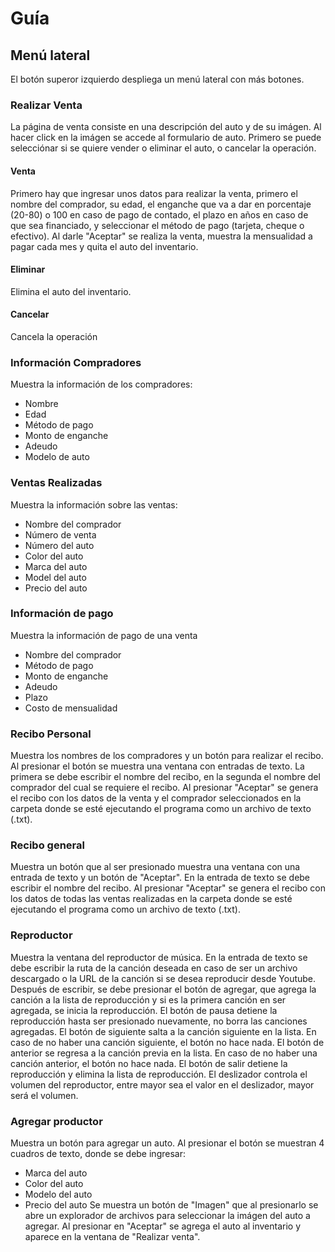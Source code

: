 # Guía

## Menú lateral
El botón superor izquierdo despliega un menú lateral con más botones.


### Realizar Venta
La página de venta consiste en una descripción del auto y de su imágen.
Al hacer click en la imágen se accede al formulario de auto.
Primero se puede selecciónar si se quiere vender o eliminar el auto, o cancelar la operación.
#### Venta
Primero hay que ingresar unos datos para realizar la venta, primero el nombre del comprador, su edad, el enganche que va a dar
en porcentaje (20-80) o 100 en caso de pago de contado, el plazo en años en caso de que sea financiado, y seleccionar
el método de pago (tarjeta, cheque o efectivo).
Al darle "Aceptar" se realiza la venta, muestra la mensualidad a pagar cada mes y quita el auto del inventario.
#### Eliminar
Elimina el auto del inventario.

#### Cancelar
Cancela la operación

### Información Compradores
Muestra la información de los compradores:
 - Nombre
 - Edad
 - Método de pago
 - Monto de enganche
 - Adeudo
 - Modelo de auto

### Ventas Realizadas
Muestra la información sobre las ventas:
 - Nombre del comprador
 - Número de venta
 - Número del auto
 - Color del auto
 - Marca del auto
 - Model del auto
 - Precio del auto

### Información de pago
Muestra la información de pago de una venta
 - Nombre del comprador
 - Método de pago
 - Monto de enganche
 - Adeudo
 - Plazo
 - Costo de mensualidad

### Recibo Personal
Muestra los nombres de los compradores y un botón para realizar el recibo.
Al presionar el botón se muestra una ventana con entradas de texto.
La primera se debe escribir el nombre del recibo, en la segunda el nombre del comprador del cual se requiere el recibo.
Al presionar "Aceptar" se genera el recibo con los datos de la venta y el comprador seleccionados en la carpeta donde se esté ejecutando el programa como un archivo de texto (.txt).

### Recibo general
Muestra un botón que al ser presionado muestra una ventana con una entrada de texto y un botón de "Aceptar".
En la entrada de texto se debe escribir el nombre del recibo.
Al presionar "Aceptar" se genera el recibo con los datos de todas las ventas realizadas en la carpeta donde se esté ejecutando el programa como un archivo de texto (.txt).

### Reproductor
Muestra la ventana del reproductor de música.
En la entrada de texto se debe escribir la ruta de la canción deseada en caso de ser un archivo descargado o la URL de la canción si se desea reproducir desde Youtube.
Después de escribir, se debe presionar el botón de agregar, que agrega la canción a la lista de reproducción y si es la primera canción en ser agregada, se inicia la reproducción.
El botón de pausa detiene la reproducción hasta ser presionado nuevamente, no borra las canciones agregadas.
El botón de siguiente salta a la canción siguiente en la lista. En caso de no haber una canción siguiente, el botón no hace nada.
El botón de anterior se regresa a la canción previa en la lista. En caso de no haber una canción anterior, el botón no hace nada.
El botón de salir detiene la reproducción y elimina la lista de reproducción.
El deslizador controla el volumen del reproductor, entre mayor sea el valor en el deslizador, mayor será el volumen.

### Agregar productor
Muestra un botón para agregar un auto.
Al presionar el botón se muestran 4 cuadros de texto, donde se debe ingresar:
 - Marca del auto
 - Color del auto
 - Modelo del auto
 - Precio del auto
Se muestra un botón de "Imagen" que al presionarlo se abre un explorador de archivos para seleccionar la imágen del auto a agregar.
Al presionar en "Aceptar" se agrega el auto al inventario y aparece en la ventana de "Realizar venta".